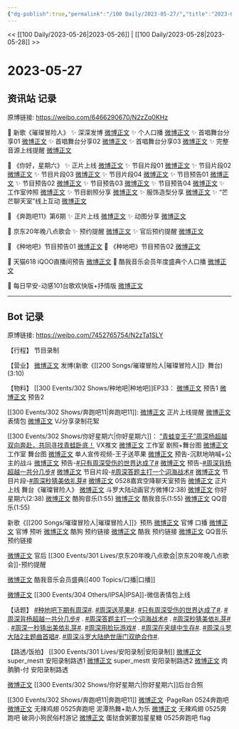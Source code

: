 ```yaml
---
{"dg-publish":true,"permalink":"/100 Daily/2023-05-27/","title":"2023-05-27","created":"2023-05-28T15:13:59.890+08:00","updated":"2023-05-31T16:32:46.140+08:00"}
---
```



<< [[100 Daily/2023-05-26\|2023-05-26]] | [[100 Daily/2023-05-28\|2023-05-28]] >>

# 2023-05-27

## 资讯站 记录

原博链接: https://weibo.com/6466290670/N2zZq0KHz

💫 新歌《璀璨冒险人》
✨ 深深发博 [微博正文](https://weibo.com/6466290670/4906138666276778)
✨ 个人口播 [微博正文](https://weibo.com/6466290670/4906098861543339)
✨ 首唱舞台分享01 [微博正文](https://weibo.com/6466290670/4906107232852853)
✨ 首唱舞台分享02 [微博正文](https://weibo.com/6466290670/4906098602282550)
✨ 首唱舞台分享03 [微博正文](https://weibo.com/6466290670/4906138010912330)
✨ 完整音源上线提醒 [微博正文](https://weibo.com/6466290670/4906083438565502)

💫 《你好，星期六》
✨ 正片上线 [微博正文](https://weibo.com/6466290670/4906103236727772)
✨ 节目片段01 [微博正文](https://weibo.com/6466290670/4906099603407602)
✨ 节目片段02 [微博正文](https://weibo.com/6466290670/4906099176113829)
✨ 节目片段03 [微博正文](https://weibo.com/6466290670/4906098265688264)
✨ 节目片段04 [微博正文](https://weibo.com/6466290670/4906097843113680)
✨ 节目预告01 [微博正文](https://weibo.com/6466290670/4906040825480037)
✨ 节目预告02 [微博正文](https://weibo.com/6466290670/4906035703185671)
✨ 节目预告03 [微博正文](https://weibo.com/6466290670/4905975112272020)
✨ 节目预告04 [微博正文](https://weibo.com/6466290670/4905968065842171)
✨ 工作室帅照 [微博正文](https://weibo.com/6466290670/4906100018643996)
✨ 节目剧照分享 [微博正文](https://weibo.com/6466290670/4905956247078518)
✨ 服饰造型分享 [微博正文](https://weibo.com/6466290670/4906112514792248)
✨ “芒芒聊天室”线上互动 [微博正文](https://weibo.com/6466290670/4906090926707754)

💫 《奔跑吧11》第6期
✨ 正片上线 [微博正文](https://weibo.com/6466290670/4905956910304475)
✨ 动图分享 [微博正文](https://weibo.com/6466290670/4906026970906747)

💫 京东20年晚八点歌会
✨ 预约提醒 [微博正文](https://weibo.com/6466290670/4905998612959739)
✨ 官后预约提醒 [微博正文](https://weibo.com/6466290670/4906008064033504)

💫 《种地吧》节目预告01 [微博正文](https://weibo.com/6466290670/4905988992010030)
💫 《种地吧》节目预告02 [微博正文](https://weibo.com/6466290670/4905983031905185)

💫 天猫618 iQOO直播间预告 [微博正文](https://weibo.com/6466290670/4905968602974121)
💫 酷我音乐会员年度盛典个人口播 [微博正文](https://weibo.com/6466290670/4905982730178181)

💫 每日早安-动感101台歌欢快版+抒情版 [微博正文](https://weibo.com/6466290670/4905911447978710)

---
## Bot 记录

原博链接: https://weibo.com/7452765754/N2zTa1SLY

【行程】
节目录制

【营业】
[微博正文](http://weibo.com/1736988591/N2zFjAfPi) 发博(新歌《[[200 Songs/璀璨冒险人\|璀璨冒险人]]》舞台)(3:10)

【物料】
[[300 Events/302 Shows/种地吧\|种地吧]]EP33：
[微博正文](https://weibo.com/7781218487/N2vzE4Q94) 预告1
[微博正文](https://weibo.com/7781218487/N2vFFg0Uk) 预告2

[[300 Events/302 Shows/奔跑吧11\|奔跑吧11]]:
[微博正文](https://weibo.com/5242381821/N2uKVazxh) 正片上线提醒
[微博正文](https://weibo.com/5242381821/N2wkdBuDV) 表情包
[微博正文](http://weibo.com/6201405724/N2uUdCrOZ) VJ分享录制花絮

[[300 Events/302 Shows/你好星期六\|你好星期六]]：
[“青蛙变王子”周深杨超越双向奔赴，共同寻找青蛙卧底！](https://weibo.cn/sinaurl?u=https%3A%2F%2Fmp.weixin.qq.com%2Fs%2FhGYidVjNV94_RM0AT6PS5A) VX推文
[微博正文](https://weibo.com/7478855230/N2uLb95j4) 工作室 剧照+舞台图
[微博正文](http://weibo.com/7478855230/N2zdWDZsG) 工作室 舞台图
[微博正文](https://weibo.com/6456359414/N2vllkDbl) 单人宣传视频-王子送苹果
[微博正文](https://weibo.com/6456359414/N2v9bcIBA) 预告-沉默地呐喊+公主的战斗
[微博正文](https://weibo.com/6456359414/N2wV7A5an) 预告-[#只有周深受伤的世界达成了#](https://s.weibo.com/weibo?q=%23%E5%8F%AA%E6%9C%89%E5%91%A8%E6%B7%B1%E5%8F%97%E4%BC%A4%E7%9A%84%E4%B8%96%E7%95%8C%E8%BE%BE%E6%88%90%E4%BA%86%23)
[微博正文](https://weibo.com/6456359414/N2x7djkp2) 预告-[#周深背杨超越一共分几步#](https://s.weibo.com/weibo?q=%23%E5%91%A8%E6%B7%B1%E8%83%8C%E6%9D%A8%E8%B6%85%E8%B6%8A%E4%B8%80%E5%85%B1%E5%88%86%E5%87%A0%E6%AD%A5%23)
[微博正文](https://weibo.com/6456359414/N2yDNipAh) 节目片段-[#周深答题主打一个词海战术#](https://s.weibo.com/weibo?q=%23%E5%91%A8%E6%B7%B1%E7%AD%94%E9%A2%98%E4%B8%BB%E6%89%93%E4%B8%80%E4%B8%AA%E8%AF%8D%E6%B5%B7%E6%88%98%E6%9C%AF%23)
[微博正文](https://weibo.com/6456359414/N2yEg1BCi) 节目片段-[#周深秒猜美依礼芽#](https://s.weibo.com/weibo?q=%23%E5%91%A8%E6%B7%B1%E7%A7%92%E7%8C%9C%E7%BE%8E%E4%BE%9D%E7%A4%BC%E8%8A%BD%23)
[微博正文](https://weibo.com/6456359414/N2ynV3GOs) 0528嘉宾空降聊天室预告
[微博正文](https://weibo.com/6456359414/N2yJ2oalV) 正片上线
舞台《璀璨冒险人》
[微博正文](https://weibo.com/5871795666/N2yRo37Nv) 斗罗大陆动画官方微博(2:38)
[微博正文](https://weibo.com/6456359414/N2yBWC5mT) 你好星期六(2:38)
[微博正文](http://weibo.com/1665103091/N2yPAld0Y) 酷狗音乐(1:55)
[微博正文](https://weibo.com/1738434147/N2yGlqXW3) 酷我音乐(1:55)
[微博正文](https://weibo.com/2169129705/N2z810kkQ) QQ音乐(1:55)

新歌《[[200 Songs/璀璨冒险人\|璀璨冒险人]]》预热
[微博正文](https://weibo.com/5871795666/N2yChD6Jc) 官博 口播
[微博正文](https://weibo.com/5871795666/N2y5P1nI9) 官博 预听
[微博正文](http://weibo.com/1665103091/N2yPAld0Y) 酷狗 预约链接
[微博正文](https://weibo.com/1738434147/N2yGlqXW3) 酷我 预约链接
[微博正文](https://weibo.com/2169129705/N2z810kkQ) QQ音乐 预约链接

[微博正文](http://weibo.com/5248300719/N2vVLrnYG) 官后 [[300 Events/301 Lives/京东20年晚八点歌会\|京东20年晚八点歌会]]-预约提醒

[微博正文](https://weibo.com/1738434147/N2vxwA3YW) 酷我音乐会员盛典[[400 Topics/口播\|口播]]

[微博正文](http://weibo.com/7495641082/N2uQW35Bf) [[300 Events/304 Others/IPSA\|IPSA]]-微信表情包上线

【话题】
[#种地吧下期有周深#](https://s.weibo.com/weibo?q=%23%E7%A7%8D%E5%9C%B0%E5%90%A7%E4%B8%8B%E6%9C%9F%E6%9C%89%E5%91%A8%E6%B7%B1%23).
[#周深送苹果#](https://s.weibo.com/weibo?q=%23%E5%91%A8%E6%B7%B1%E9%80%81%E8%8B%B9%E6%9E%9C%23).
[#只有周深受伤的世界达成了#](https://s.weibo.com/weibo?q=%23%E5%8F%AA%E6%9C%89%E5%91%A8%E6%B7%B1%E5%8F%97%E4%BC%A4%E7%9A%84%E4%B8%96%E7%95%8C%E8%BE%BE%E6%88%90%E4%BA%86%23).
[#周深背杨超越一共分几步#](https://s.weibo.com/weibo?q=%23%E5%91%A8%E6%B7%B1%E8%83%8C%E6%9D%A8%E8%B6%85%E8%B6%8A%E4%B8%80%E5%85%B1%E5%88%86%E5%87%A0%E6%AD%A5%23) .
[#周深答题主打一个词海战术#](https://s.weibo.com/weibo?q=%23%E5%91%A8%E6%B7%B1%E7%AD%94%E9%A2%98%E4%B8%BB%E6%89%93%E4%B8%80%E4%B8%AA%E8%AF%8D%E6%B5%B7%E6%88%98%E6%9C%AF%23) .
[#周深秒猜美依礼芽#](https://s.weibo.com/weibo?q=%23%E5%91%A8%E6%B7%B1%E7%A7%92%E7%8C%9C%E7%BE%8E%E4%BE%9D%E7%A4%BC%E8%8A%BD%23) .
[#周深一秒猜出美依礼芽#](https://s.weibo.com/weibo?q=%23%E5%91%A8%E6%B7%B1%E4%B8%80%E7%A7%92%E7%8C%9C%E5%87%BA%E7%BE%8E%E4%BE%9D%E7%A4%BC%E8%8A%BD%23).
[#周深用脸玩游戏#](https://s.weibo.com/weibo?q=%23%E5%91%A8%E6%B7%B1%E7%94%A8%E8%84%B8%E7%8E%A9%E6%B8%B8%E6%88%8F%23) .
[#周深在夹缝中生存#](https://s.weibo.com/weibo?q=%23%E5%91%A8%E6%B7%B1%E5%9C%A8%E5%A4%B9%E7%BC%9D%E4%B8%AD%E7%94%9F%E5%AD%98%23).
[#周深斗罗大陆2主题曲首唱#](https://s.weibo.com/weibo?q=%23%E5%91%A8%E6%B7%B1%E6%96%97%E7%BD%97%E5%A4%A7%E9%99%862%E4%B8%BB%E9%A2%98%E6%9B%B2%E9%A6%96%E5%94%B1%23).
[#周深斗罗大陆绝世唐门双绝合作#](https://s.weibo.com/weibo?q=%23%E5%91%A8%E6%B7%B1%E6%96%97%E7%BD%97%E5%A4%A7%E9%99%86%E7%BB%9D%E4%B8%96%E5%94%90%E9%97%A8%E5%8F%8C%E7%BB%9D%E5%90%88%E4%BD%9C%23).

【路透/饭拍】
[[300 Events/301 Lives/安阳录制\|安阳录制]]
[微博正文](https://weibo.com/2046366101/N2wRY2IAl) super_mestt 安阳录制路透1
[微博正文](http://weibo.com/2046366101/N2xv81NeG) super_mestt 安阳录制路透2
[微博正文](http://weibo.com/5029802356/N2xgToCxn) 肉朒朒-付 安阳录制路透

[微博正文](http://weibo.com/6049735712/N2xkWfWDA) [[300 Events/302 Shows/你好星期六\|你好星期六]]后台合照

[[300 Events/302 Shows/奔跑吧11\|奔跑吧11]]
[微博正文](http://weibo.com/7633014126/N2v35eqzv) ·PageRan 0524奔跑吧
[微博正文](http://weibo.com/7495641082/N2rbG9uMk) 无辣鸡翅 0525奔跑吧 泥潭热舞+助人为乐
[微博正文](http://weibo.com/7495641082/N2xC9DfIW) 无辣鸡翅 0525奔跑吧 破洞小狗民俗村游记
[微博正文](http://weibo.com/6048634807/N2wQcpZIi) 蛋挞食粥要加星星糖 0525奔跑吧 flag
